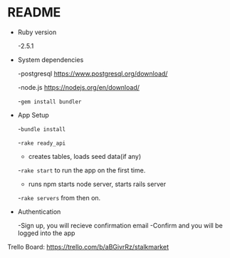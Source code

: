 # README

* Ruby version

    -2.5.1
* System dependencies

    -postgresql https://www.postgresql.org/download/
    
    -node.js https://nodejs.org/en/download/

    -`gem install bundler`
   
* App Setup

   -`bundle install`

   -`rake ready_api`
   
     * creates tables, loads seed data(if any)
     
   -`rake start` to run the app on the first time. 
   
     * runs npm starts node server, starts rails server
     
   -`rake servers` from then on.
   
* Authentication

   -Sign up, you will recieve confirmation email
   -Confirm and you will be logged into the app
   
  
 Trello Board: https://trello.com/b/aBGivrRz/stalkmarket
